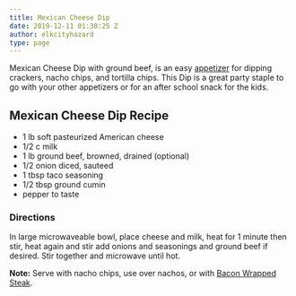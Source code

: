 ```yaml
---
title: Mexican Cheese Dip
date: 2019-12-11 01:30:25 Z
author: elkcityhazard
type: page
---
```


Mexican Cheese Dip with ground beef, is an easy <a href="/wordpress/appetizers/" rel="noopener noreferrer" target="_blank">appetizer</a> for dipping crackers, nacho chips, and tortilla chips. This Dip is a great party staple to go with your other appetizers or for an after school snack for the kids.

## Mexican Cheese Dip Recipe

  * 1 lb soft pasteurized American cheese
  * 1/2 c milk
  * 1 lb ground beef, browned, drained (optional)
  * 1/2 onion diced, sauteed
  * 1 tbsp taco seasoning
  * 1/2 tbsp ground cumin
  * pepper to taste

### Directions

In large microwaveable bowl, place cheese and milk, heat for 1 minute then stir, heat again and stir add onions and seasonings and ground beef if desired. Stir together and microwave until hot.

**Note:** Serve with nacho chips, use over nachos, or with <a href="/wordpress/appetizers/bacon-wrapped-steak/" rel="noopener noreferrer" target="_blank">Bacon Wrapped Steak</a>.